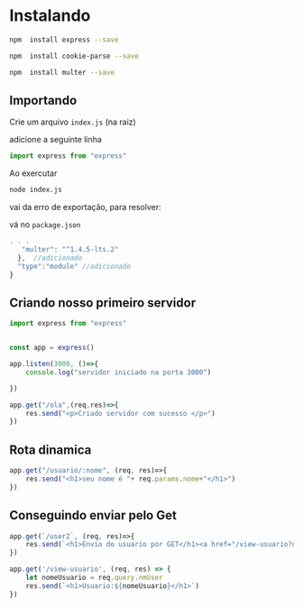 
# Instalando 

~~~ bash 
npm  install express --save
~~~

~~~ bash 
npm  install cookie-parse --save
~~~

~~~ bash 
npm  install multer --save
~~~

## Importando 

Crie um arquivo `index.js` (na raiz)

adicione a seguinte linha 
~~~ js
import express from "express"
~~~
 
 Ao exercutar

~~~ bash 
node index.js
~~~
vai da erro de exportação, para resolver:

vá no `package.json`
~~~js
. . .
   "multer": "^1.4.5-lts.2"
  },  //adicionado 
  "type":"module" //adicionado 
}
~~~


## Criando nosso primeiro servidor

~~~js
import express from "express"


const app = express()

app.listen(3000, ()=>{
    console.log("servidor iniciado na porta 3000")

})

app.get("/ola",(req,res)=>{
    res.send("<p>Criado servidor com sucesso </p>")
})
~~~


## Rota dinamica

~~~js
app.get("/usuario/:nome", (req, res)=>{
    res.send("<h1>seu nome é "+ req.params.nome+"</h1>")
})
~~~

## Conseguindo enviar pelo Get
~~~js
app.get(`/user2`, (req, res)=>{
    res.send(`<h1>Envio do usuario por GET</h1><a href="/view-usuario?nmUser=Joao">Enviar</a>`)
})

app.get('/view-usuario', (req, res) => {
    let nomeUsuario = req.query.nmUser
    res.send(`<h1>Usuario:${nomeUsuario}</h1>`)
})
~~~